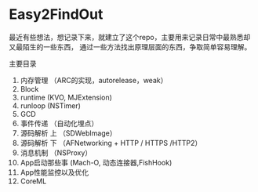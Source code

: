 # Easy2FindOut

最近有些想法，想记录下来，就建立了这个repo，主要用来记录日常中最熟悉却又最陌生的一些东西，
通过一些方法找出原理层面的东西，争取简单容易理解。

主要目录
1. 内存管理 （ARC的实现，autorelease，weak）
2. Block
3. runtime  (KVO, MJExtension)
4. runloop  (NSTimer)
5. GCD
6. 事件传递 （自动化埋点）
7. 源码解析 上 （SDWebImage）
8. 源码解析 下 （AFNetworking + HTTP / HTTPS /HTTP2）
9. 消息机制 （NSProxy）
10. App启动那些事 (Mach-O, 动态连接器,FishHook) 
11. App性能监控以及优化
12. CoreML

